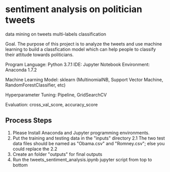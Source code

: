 # sentiment analysis on politician tweets
data mining on tweets multi-labels classification

Goal. The purpose of this project is to analyze the tweets and use machine learning to build a classfication model which can help people to classify their attitude towards politicians.

Program Language: Python 3.7.1
IDE: Jupyter Notebook
Environment: Anaconda 1.7.2

Machine Learning Model: sklearn (MultinomialNB, Support Vector Machine, RandomForestClassifier, etc)

Hyperparameter Tuning: Pipeline, GridSearchCV

Evaluation: cross_val_score, accuracy_score


## Process Steps
1. Please Install Anaconda and Jupyter programming environments. 
2. Put the training and testing data in the "inputs" directory
  2.1 The two test data files should be named as "Obama.csv" and "Romney.csv"; else you could replace the 
  2.2 
3. Create an folder "outputs" for final outputs
4. Run the tweets_sentiment_analysis.ipynb jupyter script from top to bottom
